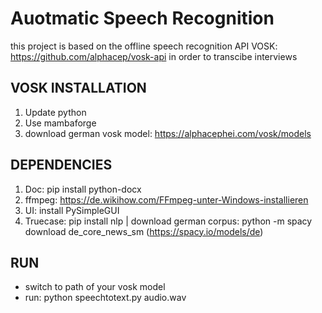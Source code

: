 # Auotmatic Speech Recognition 
this project is based on the offline speech recognition API VOSK: https://github.com/alphacep/vosk-api in order to transcibe interviews 

## VOSK INSTALLATION

1) Update python 
2) Use mambaforge
3) download german vosk model: https://alphacephei.com/vosk/models

## DEPENDENCIES
 1) Doc: pip install python-docx
 2) ffmpeg: https://de.wikihow.com/FFmpeg-unter-Windows-installieren 
 3) UI: install PySimpleGUI
 4) Truecase: pip install nlp | download german corpus: python -m spacy download de_core_news_sm (https://spacy.io/models/de)

## RUN 
* switch to path of your vosk model
* run: python speechtotext.py audio.wav

